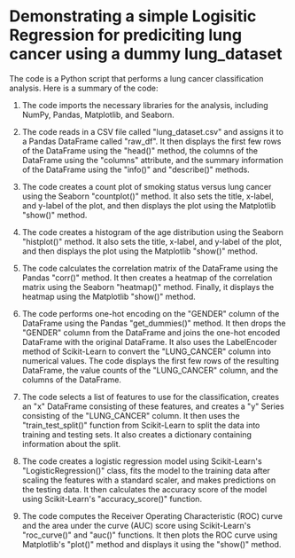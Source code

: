 
# Demonstrating a simple Logisitic Regression for prediciting lung cancer using a dummy lung_dataset

The code is a Python script that performs a lung cancer classification analysis. Here is a summary of the code:

1.	The code imports the necessary libraries for the analysis, including NumPy, Pandas, Matplotlib, and Seaborn.

2.	The code reads in a CSV file called "lung_dataset.csv" and assigns it to a Pandas DataFrame called "raw_df". It then displays the first few rows of the DataFrame using the "head()" method, the columns of the DataFrame using the "columns" attribute, and the summary information of the DataFrame using the "info()" and "describe()" methods.

3.	The code creates a count plot of smoking status versus lung cancer using the Seaborn "countplot()" method. It also sets the title, x-label, and y-label of the plot, and then displays the plot using the Matplotlib "show()" method.

4.	The code creates a histogram of the age distribution using the Seaborn "histplot()" method. It also sets the title, x-label, and y-label of the plot, and then displays the plot using the Matplotlib "show()" method.

5.	The code calculates the correlation matrix of the DataFrame using the Pandas "corr()" method. It then creates a heatmap of the correlation matrix using the Seaborn "heatmap()" method. Finally, it displays the heatmap using the Matplotlib "show()" method.

6.	The code performs one-hot encoding on the "GENDER" column of the DataFrame using the Pandas "get_dummies()" method. It then drops the "GENDER" column from the DataFrame and joins the one-hot encoded DataFrame with the original DataFrame. It also uses the LabelEncoder method of Scikit-Learn to convert the "LUNG_CANCER" column into numerical values. The code displays the first few rows of the resulting DataFrame, the value counts of the "LUNG_CANCER" column, and the columns of the DataFrame.

7.	The code selects a list of features to use for the classification, creates an "x" DataFrame consisting of these features, and creates a "y" Series consisting of the "LUNG_CANCER" column. It then uses the "train_test_split()" function from Scikit-Learn to split the data into training and testing sets. It also creates a dictionary containing information about the split.

8.	The code creates a logistic regression model using Scikit-Learn's "LogisticRegression()" class, fits the model to the training data after scaling the features with a standard scaler, and makes predictions on the testing data. It then calculates the accuracy score of the model using Scikit-Learn's "accuracy_score()" function.

9.	The code computes the Receiver Operating Characteristic (ROC) curve and the area under the curve (AUC) score using Scikit-Learn's "roc_curve()" and "auc()" functions. It then plots the ROC curve using Matplotlib's "plot()" method and displays it using the "show()" method.
